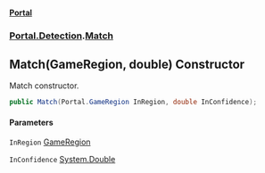 #### [Portal](index.md 'index')
### [Portal.Detection](Portal.Detection.md 'Portal.Detection').[Match](Match.md 'Portal.Detection.Match')

## Match(GameRegion, double) Constructor

Match constructor.

```csharp
public Match(Portal.GameRegion InRegion, double InConfidence);
```
#### Parameters

<a name='Portal.Detection.Match.Match(Portal.GameRegion,double).InRegion'></a>

`InRegion` [GameRegion](GameRegion.md 'Portal.GameRegion')

<a name='Portal.Detection.Match.Match(Portal.GameRegion,double).InConfidence'></a>

`InConfidence` [System.Double](https://docs.microsoft.com/en-us/dotnet/api/System.Double 'System.Double')